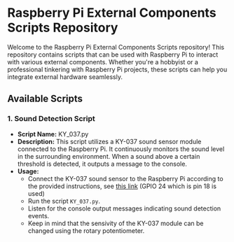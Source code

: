 # Raspberry Pi External Components Scripts Repository

Welcome to the Raspberry Pi External Components Scripts repository! This repository contains scripts that can be used with Raspberry Pi to interact with various external components. Whether you're a hobbyist or a professional tinkering with Raspberry Pi projects, these scripts can help you integrate external hardware seamlessly.

## Available Scripts

### 1. Sound Detection Script

- **Script Name:** KY_037.py
- **Description:** This script utilizes a KY-037 sound sensor module connected to the Raspberry Pi. It continuously monitors the sound level in the surrounding environment. When a sound above a certain threshold is detected, it outputs a message to the console.
- **Usage:**
  - Connect the KY-037 sound sensor to the Raspberry Pi according to the provided instructions, see [this link](https://sensorkit.joy-it.net/en/sensors/ky-037) (GPIO 24 which is pin 18 is used)
  - Run the script `KY_037.py`.
  - Listen for the console output messages indicating sound detection events.
  - Keep in mind that the sensivity of the KY-037 module can be changed using the rotary potentiometer.

